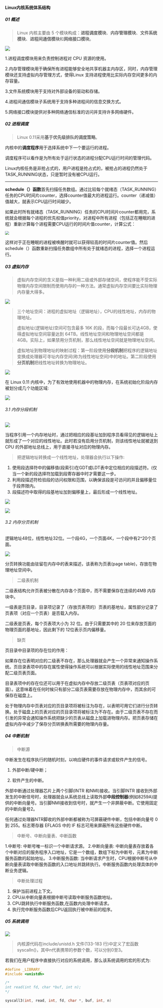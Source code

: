 #### Linux内核系统体系结构

##### 01 概述

> Linux 内核主要由 5 个模块构成：**进程调度模块**、**内存管理模块**、**文件系统模块**、**进程间通信模块**和**网络接口模块**。

![](imgs\内核结构.png)

1.进程调度模块用来负责控制进程对 CPU 资源的使用。

2.内存管理模块用于确保所有进程能够安全地共享机器主内存区，同时，内存管理模块还支持虚拟内存管理方式，使得Linux 支持进程使用比实际内存空间更多的内存容量。

3.文件系统模块用于支持对外部设备的驱动和存储。

4.进程间通信模块子系统用于支持多种进程间的信息交换方式。

5.网络接口模块提供对多种网络通信标准的访问并支持许多网络硬件。

##### 02 进程调度

> Linux 0.11采用**基于优先级排队的调度策略**。

内核中的**调度程序**用于选择系统中下一个要运行的进程。

调度程序可以看作是为所有处于运行状态的进程分配CPU运行时间的管理代码。

Linux内核任务是非抢占式的，用户进程是抢占式的，被抢占的进程仍然处于TASK_RUNNING状态，只是暂时没有被CPU运行。

------

**schedule（）函数**首先扫描任务数组。通过比较每个就绪态（TASK_RUNNING）任务的CPU时间片counter，选择counter值最大的进程运行。counter（递减值）值越大，就表示CPU运行时间越少。

如果此时所有就绪态（TASK_RUNNING）任务的CPU时间片counter都用完，系统就会根据每个进程的优先权值priority，对进程中所有进程（包括正在睡眠的进程）重新计算每个进程需要CPU运行的时间片值counter，计算公式：

<img src="imgs\counter.jpg" style="zoom: 80%;" />

这样对于正在睡眠的进程被唤醒时就可以获得较高的时间片counter值。然后schedule（）函数重新扫描任务数组中所有处于就绪态的进程，选择一个进程运行。

##### 03 虚拟内存

> 虚拟内存空间的含义是指一种利用二级或外部存储空间，使程序能不受实际物理内存空间限制而使用内存的一种方法。通常虚拟内存空间要比实际物理内存量大得多。

![](imgs\虚拟地址空间分配图.png)

> 三个地址空间：进程的虚拟地址（逻辑地址），CPU的线性地址，内存的物理地址。
>
> 虚拟地址(逻辑地址)空间可包含最多 16K 的段，而每个段最长可达4GB，使得虚拟地址空间容量达到 64TB。线性地址空间和物理地址空间都是 4GB。实际上，如果禁用分页机制，那么线性地址空间就是物理地址空间。

>
> 虚拟地址到物理地址的映射过程：第一阶段使用**分段机制**把程序的逻辑地址变换成处理器可寻址内存空间(称为线性地址空间)中的地址。第二阶段使用**分页机制**把线性地址转换为物理地址。

![](imgs\地址映射.png)



在 Linux 0.11 内核中，为了有效地使用机器中的物理内存，在系统初始化阶段内存被划分成几个功能区域:

![](imgs\物理内存.png)

###### 3.1 内存分段机制

![](imgs\内存地址映射.png)

当程序引用一个内存地址时，通过把相应的段基址加到程序员看得见的逻辑地址上就形成了一个对应的线性地址。此时若没有启用分页机制，则该线性地址就被送到 CPU 的外部地址总线上，用于直接寻址对应的物理内存。

> 把逻辑地址转换成一个线性地址，处理器会执行以下操作:

1. 使用段选择符中的偏移值(段索引)在GDT或LDT表中定位相应的段描述符。(仅当一个新的段选择符加载到段寄存器中时才需要这一步。
2. 利用段描述符检验段的访问权限和范围，以确保该段是可访问的并且偏移量位于段界限内。
3. 段描述符中取得的段基地址加到偏移量上，最后形成一个线性地址。

![](imgs\逻辑地址.png)

[^段选择符:]: 逻辑地址中的段选择符记录了段的属性。段选择符有三个字符段：请求特权级RPL、表指示标志TI和索引值。
[^段描述符]: 段描述符记录了段的基址。

![](imgs\段选择符.png)

###### 3.2 内存分页机制

逻辑地址48位，线性地址32位。一个段4G，一个页面4K，一个段中有2^20个页面。

![](imgs\线性地址.png)

分页转换功能由驻留在内存中的表来描述，该表称为页表(page table)，存放在物理地址空间中。

> 二级表机制

二级表结构允许页表被分散在内存各个页面中，而不需要保存在连续的4MB 内存块中。

一级表是页目录，目录项记录了（存放页表项的）页表的基地址，属性部分记录了页表项（对应一个页表）是否载入内存。

二级表是页表，每个页表项大小为 32 位。由于只需要其中的 20 位来存放页面的物理页面的基地址，因此剩下的 12位表示页内偏移量。

> 缺页

页目录中目录项的存在位的作用：

如果存在位表明对应的二级表不存在，那么处理器就会产生一个异常来通知操作系统。页目录表项中的存在属性使得操作系统可以根据实际使用的线性地址范围来分配二级页表页面。

目录表项中的存在位还可以用于在虚拟内存中存放二级页表（页表项对应的页面）。这意味着在任何时候只有部分二级页表需要存放在物理内存中，而其余的可保存在磁盘上。

处于物理内存中页表对应的页目录项将被标注为存在，以表明可用它们进行分页转换。处于磁盘上的页表对应的页目录项将被标注为不存在。由于二级页表不存在而引发的异常会通知操作系统把缺少的页表从磁盘上加载进物理内存。把页表存储在虚拟内存中减少了保存分页转换表所需要的物理内存量。                     

##### 04 中断机制

> 中断源

中断发生在程序执行的随机时刻，以响应硬件的事件请求或软件产生的信号。

1. 外部中断/硬中断；

2. 软件产生的中断。

外部中断通过处理器芯片上两个引脚(INTR 和NMI)接收。当引脚INTR 接收到外部发生的中断信号时，处理器就会从系统总线上读取外部**中段控制器**(例如8259A)提供的中断向量号。当引脚NMI接收到信号时，就产生一个非屏蔽中断。它使用固定的中断向量号2。

任何通过处理器NTR脚收的外部中断都被称为可屏蔽硬件中断，包括中断向量号 0 到 255。标志寄存器 EFLAGS 中的 IF 标志可用来屏蔽所有这些硬件中断。

> 中断号、中断向量表、中断函数

1.中断号:
中断号唯一标识一个中断请求源。
2.中断向量表:
中断向量表存放着各个中断对应的服务程序入口地址，它是一个数组，数组下标为中断号，元素为中断服务函数的起始地址。
3.中断服务函数:
当中断请求产生时，CPU根据中断号从中断向量表读取中断服务函数的入口地址并跳转执行。中断服务函数内处理具体的中断业务逻辑。

> 中断处理过程

1. 保护当前进程上下文。
2. CPU从中断向量表根据中断号读取中断服务函数地址。
3. CPU跳转执行中断服务函数,在函数内处理中断请求。
4. 执行完中断服务函数后CPU返回执行被中断前的程序。

##### 05 系统调用

![](imgs\系统调用.png)

> 内核源代码在include/unistd.h 文件(133-183 行)中定义了宏函数syscalln()，其中n代表携带的参数个数，可以分别0至3。

若我们在用户程序中直接执行对应的系统调用，那么该系统调用的宏的形式为:

```c
#define _LIBRARY_
#include <unistdh>

/*
int read(int fd, char *buf, int n); 
*/

syscall3(int, read, int, fd, char *, buf, int, n)
```

[^unframebuffer I/O]: 不带缓冲指的是每个read和write都调运内核中的一个系统调运（并不是说此处的read和write是系统调用）。

